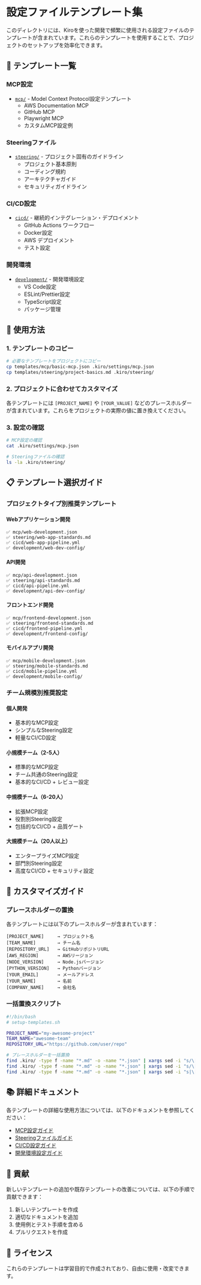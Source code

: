 # 設定ファイルテンプレート集

このディレクトリには、Kiroを使った開発で頻繁に使用される設定ファイルのテンプレートが含まれています。これらのテンプレートを使用することで、プロジェクトのセットアップを効率化できます。

## 📁 テンプレート一覧

### MCP設定
- [`mcp/`](mcp/) - Model Context Protocol設定テンプレート
  - AWS Documentation MCP
  - GitHub MCP
  - Playwright MCP
  - カスタムMCP設定例

### Steeringファイル
- [`steering/`](steering/) - プロジェクト固有のガイドライン
  - プロジェクト基本原則
  - コーディング規約
  - アーキテクチャガイド
  - セキュリティガイドライン

### CI/CD設定
- [`cicd/`](cicd/) - 継続的インテグレーション・デプロイメント
  - GitHub Actions ワークフロー
  - Docker設定
  - AWS デプロイメント
  - テスト設定

### 開発環境
- [`development/`](development/) - 開発環境設定
  - VS Code設定
  - ESLint/Prettier設定
  - TypeScript設定
  - パッケージ管理

## 🚀 使用方法

### 1. テンプレートのコピー

```bash
# 必要なテンプレートをプロジェクトにコピー
cp templates/mcp/basic-mcp.json .kiro/settings/mcp.json
cp templates/steering/project-basics.md .kiro/steering/
```

### 2. プロジェクトに合わせてカスタマイズ

各テンプレートには `[PROJECT_NAME]` や `[YOUR_VALUE]` などのプレースホルダーが含まれています。これらをプロジェクトの実際の値に置き換えてください。

### 3. 設定の確認

```bash
# MCP設定の確認
cat .kiro/settings/mcp.json

# Steeringファイルの確認
ls -la .kiro/steering/
```

## 📋 テンプレート選択ガイド

### プロジェクトタイプ別推奨テンプレート

#### Webアプリケーション開発
```
✅ mcp/web-development.json
✅ steering/web-app-standards.md
✅ cicd/web-app-pipeline.yml
✅ development/web-dev-config/
```

#### API開発
```
✅ mcp/api-development.json
✅ steering/api-standards.md
✅ cicd/api-pipeline.yml
✅ development/api-dev-config/
```

#### フロントエンド開発
```
✅ mcp/frontend-development.json
✅ steering/frontend-standards.md
✅ cicd/frontend-pipeline.yml
✅ development/frontend-config/
```

#### モバイルアプリ開発
```
✅ mcp/mobile-development.json
✅ steering/mobile-standards.md
✅ cicd/mobile-pipeline.yml
✅ development/mobile-config/
```

### チーム規模別推奨設定

#### 個人開発
- 基本的なMCP設定
- シンプルなSteering設定
- 軽量なCI/CD設定

#### 小規模チーム（2-5人）
- 標準的なMCP設定
- チーム共通のSteering設定
- 基本的なCI/CD + レビュー設定

#### 中規模チーム（6-20人）
- 拡張MCP設定
- 役割別Steering設定
- 包括的なCI/CD + 品質ゲート

#### 大規模チーム（20人以上）
- エンタープライズMCP設定
- 部門別Steering設定
- 高度なCI/CD + セキュリティ設定

## 🔧 カスタマイズガイド

### プレースホルダーの置換

各テンプレートには以下のプレースホルダーが含まれています：

```
[PROJECT_NAME]     → プロジェクト名
[TEAM_NAME]        → チーム名
[REPOSITORY_URL]   → GitHubリポジトリURL
[AWS_REGION]       → AWSリージョン
[NODE_VERSION]     → Node.jsバージョン
[PYTHON_VERSION]   → Pythonバージョン
[YOUR_EMAIL]       → メールアドレス
[YOUR_NAME]        → 名前
[COMPANY_NAME]     → 会社名
```

### 一括置換スクリプト

```bash
#!/bin/bash
# setup-templates.sh

PROJECT_NAME="my-awesome-project"
TEAM_NAME="awesome-team"
REPOSITORY_URL="https://github.com/user/repo"

# プレースホルダーを一括置換
find .kiro/ -type f -name "*.md" -o -name "*.json" | xargs sed -i "s/\[PROJECT_NAME\]/$PROJECT_NAME/g"
find .kiro/ -type f -name "*.md" -o -name "*.json" | xargs sed -i "s/\[TEAM_NAME\]/$TEAM_NAME/g"
find .kiro/ -type f -name "*.md" -o -name "*.json" | xargs sed -i "s|\[REPOSITORY_URL\]|$REPOSITORY_URL|g"
```

## 📚 詳細ドキュメント

各テンプレートの詳細な使用方法については、以下のドキュメントを参照してください：

- [MCP設定ガイド](mcp/README.md)
- [Steeringファイルガイド](steering/README.md)
- [CI/CD設定ガイド](cicd/README.md)
- [開発環境設定ガイド](development/README.md)

## 🤝 貢献

新しいテンプレートの追加や既存テンプレートの改善については、以下の手順で貢献できます：

1. 新しいテンプレートを作成
2. 適切なドキュメントを追加
3. 使用例とテスト手順を含める
4. プルリクエストを作成

## 📄 ライセンス

これらのテンプレートは学習目的で作成されており、自由に使用・改変できます。